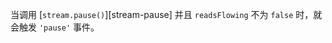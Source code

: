 <!-- YAML
added: v0.9.4
-->

当调用 [`stream.pause()`][stream-pause] 并且 `readsFlowing` 不为 `false` 时，就会触发 `'pause'` 事件。


